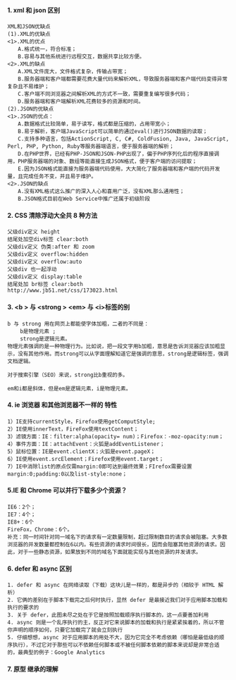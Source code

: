#### 1. xml 和 json 区别

    XML和JSON优缺点
    (1).XML的优缺点
    <1>.XML的优点
    　　A.格式统一，符合标准；
    　　B.容易与其他系统进行远程交互，数据共享比较方便。
    <2>.XML的缺点
    　　A.XML文件庞大，文件格式复杂，传输占带宽；
    　　B.服务器端和客户端都需要花费大量代码来解析XML，导致服务器端和客户端代码变得异常复杂且不易维护；
    　　C.客户端不同浏览器之间解析XML的方式不一致，需要重复编写很多代码；
    　　D.服务器端和客户端解析XML花费较多的资源和时间。
    (2).JSON的优缺点
    <1>.JSON的优点：
    　　A.数据格式比较简单，易于读写，格式都是压缩的，占用带宽小；
    　　B.易于解析，客户端JavaScript可以简单的通过eval()进行JSON数据的读取；
    　　C.支持多种语言，包括ActionScript, C, C#, ColdFusion, Java, JavaScript, Perl, PHP, Python, Ruby等服务器端语言，便于服务器端的解析；
    　　D.在PHP世界，已经有PHP-JSON和JSON-PHP出现了，偏于PHP序列化后的程序直接调用，PHP服务器端的对象、数组等能直接生成JSON格式，便于客户端的访问提取；
    　　E.因为JSON格式能直接为服务器端代码使用，大大简化了服务器端和客户端的代码开发量，且完成任务不变，并且易于维护。
    <2>.JSON的缺点
    　　A.没有XML格式这么推广的深入人心和喜用广泛，没有XML那么通用性；
    　　B.JSON格式目前在Web Service中推广还属于初级阶段

#### 2. CSS 清除浮动大全共 8 种方法

    父级div定义 height
    结尾处加空div标签 clear:both
    父级div定义 伪类:after 和 zoom
    父级div定义 overflow:hidden
    父级div定义 overflow:auto
    父级div 也一起浮动
    父级div定义 display:table
    结尾处加 br标签 clear:both
    http://www.jb51.net/css/173023.html

#### 3. &lt;b &gt; 与 &lt;strong &gt; &lt;em&gt; 与 &lt;i&gt;标签的别

    b 与 strong 用在网页上都能使字体加粗，二者的不同是：
        b是物理元素 ;
        strong是逻辑元素。
    物理元素强调的是一种物理行为。比如说，把一段文字用b加粗，意思是告诉浏览器应该加粗显示，没有其他作用。而strong可以从字面理解知道它是强调的意思，strong是逻辑标签，强调文档逻辑。

    对于搜索引擎（SEO）来说，strong比b重视的多。

    em和i都是斜体，但是em是逻辑元素，i是物理元素。

#### 4. ie 浏览器 和其他浏览器不一样的 特性

    1）IE支持currentStyle，Firefox使用getComputStyle;
    2）IE使用innerText，FireFox使用textContent；
    3）滤镜方面：IE：filter:alpha(opacity= num)；Firefox：-moz-opacity:num；
    4）事件方面：IE：attachEvent：火狐是addEventListener；
    5）鼠标位置：IE是event.clientX；火狐是event.pageX；
    6）IE使用event.srcElement；Firefox使用event.target；
    7）IE中消除list的原点仅需margin:0即可达到最终效果；FIrefox需要设置margin:0;padding:0以及list-style:none；

#### 5.IE 和 Chrome 可以并行下载多少个资源？

    IE6：2个；
    IE7：4个；
    IE8+：6个
    FireFox，Chrome：6个。
    补充：同一时间针对同一域名下的请求有一定数量限制，超过限制数目的请求会被阻塞。大多数浏览器的并发数量都控制在6以内。有些资源的请求时间很长，因而会阻塞其他资源的请求。因此，对于一些静态资源，如果放到不同的域名下面就能实现与其他资源的并发请求。

#### 6. defer 和 async 区别

    1. defer 和 async 在网络读取（下载）这块儿是一样的，都是异步的（相较于 HTML 解析）
    2. 它俩的差别在于脚本下载完之后何时执行，显然 defer 是最接近我们对于应用脚本加载和执行的要求的
    3. 关于 defer，此图未尽之处在于它是按照加载顺序执行脚本的，这一点要善加利用
    4. async 则是一个乱序执行的主，反正对它来说脚本的加载和执行是紧紧挨着的，所以不管你声明的顺序如何，只要它加载完了就会立刻执行
    5. 仔细想想，async 对于应用脚本的用处不大，因为它完全不考虑依赖（哪怕是最低级的顺序执行），不过它对于那些可以不依赖任何脚本或不被任何脚本依赖的脚本来说却是非常合适的，最典型的例子：Google Analytics

#### 7. 原型 继承的理解
